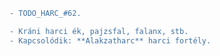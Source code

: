 ```diff
- TODO_HARC_#62.
```

```diff
- Kráni harci ék, pajzsfal, falanx, stb.
- Kapcsolódik: **Alakzatharc** harci fortély.
```

